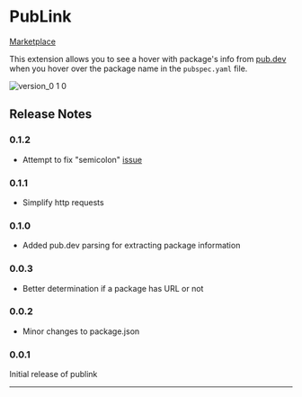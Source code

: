 # PubLink

[Marketplace](https://marketplace.visualstudio.com/items?itemName=gordin.publink)

This extension allows you to see a hover with package's info from [pub.dev](https://pub.dev) when you hover over the package name in the `pubspec.yaml` file.

![version_0 1 0](https://github.com/user-attachments/assets/bae475ee-6821-4c03-b24b-81a5a8571d0b)

## Release Notes

### 0.1.2

- Attempt to fix "semicolon" [issue](https://github.com/g0rdan/publink/issues/5)

### 0.1.1

- Simplify http requests

### 0.1.0

- Added pub.dev parsing for extracting package information

### 0.0.3

- Better determination if a package has URL or not

### 0.0.2

- Minor changes to package.json

### 0.0.1

Initial release of publink

---
